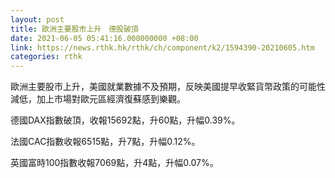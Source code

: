 ```yaml
---
layout: post
title: 歐洲主要股市上升　德股破頂
date: 2021-06-05 05:41:16.000000000 +08:00
link: https://news.rthk.hk/rthk/ch/component/k2/1594390-20210605.htm
categories: rthk
---
```


歐洲主要股市上升，美國就業數據不及預期，反映美國提早收緊貨幣政策的可能性減低，加上市場對歐元區經濟復蘇感到樂觀。

德國DAX指數破頂，收報15692點，升60點，升幅0.39%。

法國CAC指數收報6515點，升7點，升幅0.12%。

英國富時100指數收報7069點，升4點，升幅0.07%。
